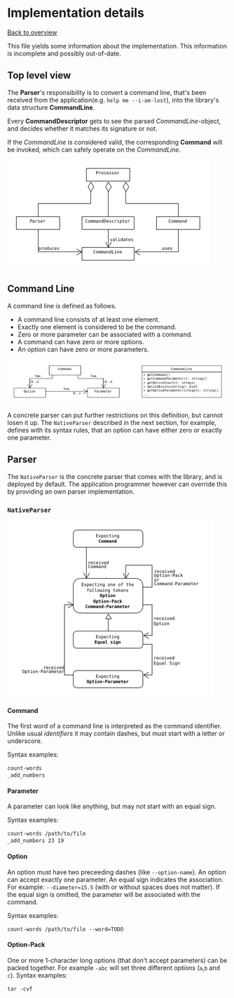 # Implementation details

[Back to overview](../README.md)

This file yields some information about the implementation. This information is incomplete and possibly out-of-date.

## Top level view

The **Parser**'s responsibility is to convert a command line, that's been received from the application(e.g. `help me --i-am-lost`), into the library's data structure **CommandLine**.

Every **CommandDescriptor** gets to see the parsed *CommandLine*-object, and decides whether it matches its signature or not.

If the *CommandLine* is considered valid, the corresponding **Command** will be invoked, which can safely operate on the *CommandLine*.

![](img/top-level-classes.png)

## Command Line

A command line is defined as follows.

- A command line consists of at least one element.
- Exactly one element is considered to be the command.
- Zero or more parameter can be associated with a command.
- A command can have zero or more options.
- An option can have zero or more parameters.

![](img/commandline.png)

A concrete parser can put further restrictions on this definition, but cannot losen it up. The `NativeParser` described in the next section, for example, defines with its syntax rules, that an option can have either zero or exactly one parameter.


## Parser

The `NativeParser` is the concrete parser that comes with the library, and is deployed by default. The application programmer however can override this by providing an own parser implementation.

### `NativeParser` 

![](img/native-parser-state-machine.png)

#### Command

The first word of a command line is interpreted as the command identifier. Unlike usual *identifiers* it may contain dashes, but must start with a letter or underscore.

Syntax examples:
```
count-words
_add_numbers
```

#### Parameter

A parameter can look like anything, but may not start with an equal sign.

Syntax examples:
```
count-words /path/to/file
_add_numbers 23 19
```

#### Option

An option must have two preceeding dashes (like `--option-name`). An option can accept exactly one parameter. An equal sign indicates the association. For example: `--diameter=15.5` (with or without spaces does not matter). If the equal sign is omitted, the parameter will be associated with the command.

Syntax examples:
```
count-words /path/to/file --word=TODO
```

#### Option-Pack

One or more 1-character long options (that don't accept parameters) can be packed together. For example `-abc` will set three different options (`a`,`b` and `c`).
Syntax examples:
```
tar -cvf
```
